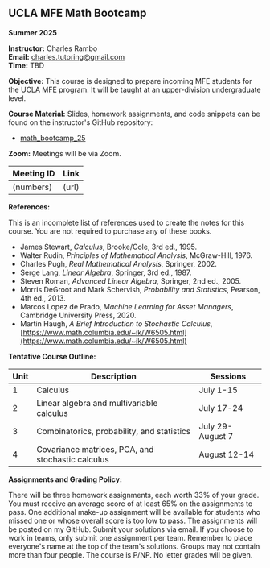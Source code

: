 ## UCLA MFE Math Bootcamp

**Summer 2025**

**Instructor:** Charles Rambo  
**Email:** [charles.tutoring@gmail.com](mailto:charles.tutoring@gmail.com)  
**Time:** TBD  

**Objective:** This course is designed to prepare incoming MFE students for the UCLA MFE program. It will be taught at an upper-division undergraduate level.

**Course Material:** Slides, homework assignments, and code snippets can be found on the instructor's GitHub repository:

* [math_bootcamp_25](https://github.com/charlesrambo/math_bootcamp_25)

**Zoom:** Meetings will be via Zoom.

| Meeting ID | Link |
|---|---|
| (numbers) | (url) |

**References:**

This is an incomplete list of references used to create the notes for this course. You are not required to purchase any of these books.

* James Stewart, *Calculus*, Brooke/Cole, 3rd ed., 1995.
* Walter Rudin, *Principles of Mathematical Analysis*, McGraw-Hill, 1976.
* Charles Pugh, *Real Mathematical Analysis*, Springer, 2002.
* Serge Lang, *Linear Algebra*, Springer, 3rd ed., 1987.
* Steven Roman, *Advanced Linear Algebra*, Springer, 2nd ed., 2005.
* Morris DeGroot and Mark Schervish, *Probability and Statistics*, Pearson, 4th ed., 2013.
* Marcos Lopez de Prado, *Machine Learning for Asset Managers*, Cambridge University Press, 2020.
* Martin Haugh, *A Brief Introduction to Stochastic Calculus*, [https://www.math.columbia.edu/~ik/W6505.html](https://www.math.columbia.edu/~ik/W6505.html)

**Tentative Course Outline:**

| Unit | Description | Sessions |
|---|---|---|
| 1 | Calculus | July 1-15 |
| 2 | Linear algebra and multivariable calculus | July 17-24 |
| 3 | Combinatorics, probability, and statistics | July 29-August 7 |
| 4 | Covariance matrices, PCA, and stochastic calculus | August 12-14 |

**Assignments and Grading Policy:**

There will be three homework assignments, each worth 33% of your grade. You must receive an average score of at least 65% on the assignments to pass. One additional make-up assignment will be available for students who missed one or whose overall score is too low to pass. The assignments will be posted on my GitHub. Submit your solutions via email. If you choose to work in teams, only submit one assignment per team. Remember to place everyone's name at the top of the team's solutions. Groups may not contain more than four people. The course is P/NP. No letter grades will be given. 
